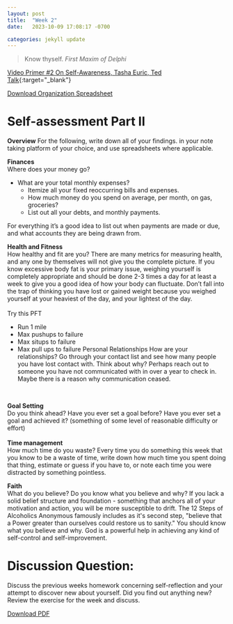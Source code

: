 ```yaml
---
layout: post
title:  "Week 2"
date:   2023-10-09 17:08:17 -0700

categories: jekyll update
---
```


<blockquote>
    Know thyself.
    <cite>First Maxim of Delphi</cite>
</blockquote>

[Video Primer #2 On Self-Awareness, Tasha Euric, Ted Talk][Video-Primer]{:target="_blank"}

<a href="https://docs.google.com/spreadsheets/d/1540OWR_ovXGzMKe52IwYAkiUbdNfrvl2/edit?usp=drive_link&ouid=116126842740869295492&rtpof=true&sd=true" download>Download Organization Spreadsheet</a>


# Self-assessment Part II

**Overview**
For the following, write down all of your findings. in your note taking platform of your choice, and use spreadsheets where applicable. 

**Finances** <br>
Where does your money go? 
- What are your total monthly expenses? 
    - Itemize all your fixed reoccurring bills and expenses. 
    - How much money do you spend on average, per month, on gas, groceries?
    - List out all your debts, and monthly payments. 

For everything it’s a good idea to list out when payments are made or due, and what accounts they are being drawn from.<br>

**Health and Fitness**<br>
How healthy and fit are you?
There are many metrics for measuring health, and any one by themselves will not give you the complete picture. If you know excessive body fat is your primary issue, weighing yourself is completely appropriate and should be done 2-3 times a day for at least a week to give you a good idea of how your body can fluctuate. Don’t fall into the trap of thinking you have lost or gained weight because you weighed yourself at your heaviest of the day, and your lightest of the day. <br>
<br>
Try this PFT 
- Run 1 mile
- Max pushups to failure
- Max situps to failure
- Max pull ups to failure 
Personal Relationships
How are your relationships?
Go through your contact list and see how many people you have lost contact with. Think about why? Perhaps reach out to someone you have not communicated with in over a year to check in. Maybe there is a reason why communication ceased. 
<br>

**Goal Setting** <br>
Do you think ahead?
Have you ever set a goal before? Have you ever set a goal and achieved it? (something of some level of reasonable difficulty or effort) <br> <br>
**Time management** <br>
How much time do you waste? 
Every time you do something this week that you know to be a waste of time, write down how much time you spent doing that thing, estimate or guess if you have to, or note each time you were distracted by something pointless. 
<br>

**Faith** <br>
What do you believe? Do you know what you believe and why? If you lack a solid belief structure and foundation - something that anchors all of your motivation and action, you will be more susceptible to drift. The 12 Steps of Alcoholics Anonymous famously includes as it's second step, "believe that a Power greater than ourselves could restore us to sanity." You should know what you believe and why. God is a powerful help in achieving any kind of self-control and self-improvement. 

# Discussion Question: 
Discuss the previous weeks homework concerning self-reflection and your attempt to discover new about yourself. Did you find out anything new? Review the exercise for the week and discuss. 

[Video-Primer]: https://www.youtube.com/watch?v=tGdsOXZpyWE
[Download PDF](https://docs.google.com/spreadsheets/d/1540OWR_ovXGzMKe52IwYAkiUbdNfrvl2/edit?usp=drive_link&ouid=116126842740869295492&rtpof=true&sd=true)